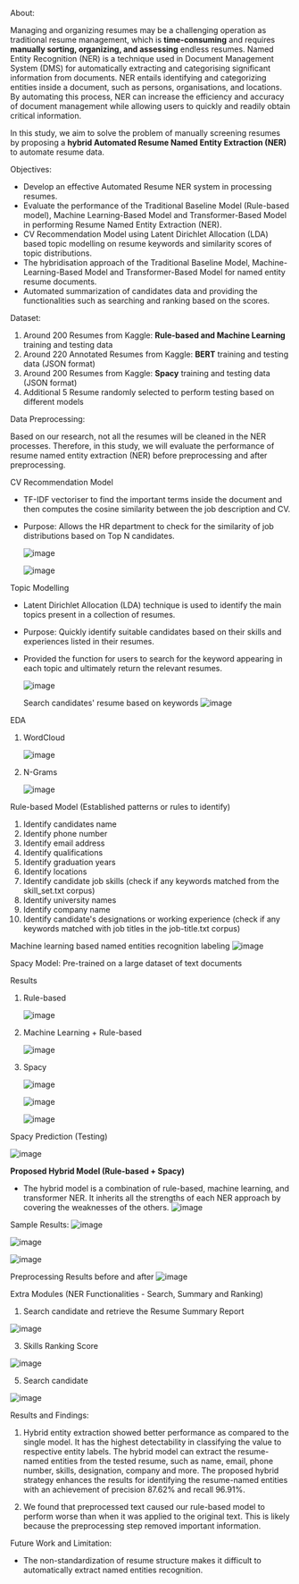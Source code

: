 About:

Managing and organizing resumes may be a challenging operation as traditional resume management, which is **time-consuming** and requires **manually sorting, organizing, and assessing** endless resumes. Named Entity Recognition (NER) is a technique used in Document Management System (DMS) for automatically extracting and categorising significant information from documents. NER entails identifying and categorizing entities inside a document, such as persons, organisations, and locations. By automating this process, NER can increase the efficiency and accuracy of document management while allowing users to quickly and readily obtain critical information.

In this study, we aim to solve the problem of manually screening resumes by proposing a **hybrid Automated Resume Named Entity Extraction (NER)** to automate resume data.

Objectives:
- Develop an effective Automated Resume NER system in processing resumes.
- Evaluate the performance of the Traditional Baseline Model (Rule-based model), Machine Learning-Based Model and Transformer-Based Model in performing Resume Named Entity Extraction (NER).
- CV Recommendation Model using Latent Dirichlet Allocation (LDA) based topic modelling on resume keywords and similarity scores of topic distributions.
- The hybridisation approach of the Traditional Baseline Model, Machine-Learning-Based Model and Transformer-Based Model for named entity resume documents.
- Automated summarization of candidates data and providing the functionalities such as searching and ranking based on the scores.

Dataset:
1) Around 200 Resumes from Kaggle: **Rule-based and Machine Learning** training and testing data
2) Around 220 Annotated Resumes from Kaggle: **BERT** training and testing data (JSON format)
3) Around 200 Resumes from Kaggle: **Spacy** training and testing data (JSON format)
4) Additional 5 Resume randomly selected to perform testing based on different models

Data Preprocessing:

Based on our research, not all the resumes will be cleaned in the NER processes. Therefore, in this study, we will evaluate the performance of resume named entity extraction (NER) before preprocessing and after preprocessing. 

CV Recommendation Model
- TF-IDF vectoriser to find the important terms inside the document and then computes the cosine similarity between the job description and CV.
- Purpose: Allows the HR department to check for the similarity of job distributions based on Top N candidates.
  
  ![image](https://github.com/user-attachments/assets/03c04825-24d3-40c7-be76-b6d3cee987da)
  
  ![image](https://github.com/user-attachments/assets/8210fad8-3289-4ce4-af3a-92ed863e5b95)

Topic Modelling
- Latent Dirichlet Allocation (LDA) technique is used to identify the main topics present in a collection of resumes.
- Purpose: Quickly identify suitable candidates based on their skills and experiences listed in their resumes.
- Provided the function for users to search for the keyword appearing in each topic and ultimately return the relevant resumes.

  ![image](https://github.com/user-attachments/assets/b04312df-138f-4f23-90fa-9a8dc9648292)

  Search candidates' resume based on keywords
  ![image](https://github.com/user-attachments/assets/a6de1a2a-c87a-49c8-a7a2-fe777688f7b2)

EDA 
1) WordCloud

   ![image](https://github.com/user-attachments/assets/7f0f070f-1a23-4207-a4c5-ba17c0eb5a02)

3) N-Grams
   
   ![image](https://github.com/user-attachments/assets/e5cb1942-fcd0-478c-857c-d4a67c203654)


Rule-based Model (Established patterns or rules to identify)
1) Identify candidates name
2) Identify phone number
3) Identify email address
4) Identify qualifications
5) Identify graduation years
6) Identify locations
7) Identify candidate job skills (check if any keywords matched from the skill_set.txt corpus)
8) Identify university names
9) Identify company name
10) Identify candidate's designations or working experience (check if any keywords matched with job titles in the job-title.txt corpus)

Machine learning based named entities recognition labeling
![image](https://github.com/user-attachments/assets/30b0e2b0-7de3-45cd-9414-3f8a23de0878)

Spacy Model:
Pre-trained on a large dataset of text documents

Results
1) Rule-based
   
   ![image](https://github.com/user-attachments/assets/b22db245-f30d-40e1-acef-81a209bfc9ae)

3) Machine Learning + Rule-based
   
   ![image](https://github.com/user-attachments/assets/a3c52252-01b6-4bdf-a684-d76808b96c44)

5) Spacy
   
   ![image](https://github.com/user-attachments/assets/ce956f6a-8f5c-430a-9d41-c066be43cf91)
   
   ![image](https://github.com/user-attachments/assets/606a315c-89f7-494c-a290-0d8775e0911b)
   
   ![image](https://github.com/user-attachments/assets/c84166a0-4f08-4a7b-b226-ef0bfdbe9b8d)

  Spacy Prediction (Testing)
  
  ![image](https://github.com/user-attachments/assets/f14d92a7-40b7-49f3-a7b6-f57617be083d)

**Proposed Hybrid Model (Rule-based + Spacy)**
- The hybrid model is a combination of rule-based, machine learning, and transformer NER. It inherits all the strengths of each NER approach by covering the weaknesses of the others. 
![image](https://github.com/user-attachments/assets/bda9b543-48d5-4d6e-8b58-f4fab260bb1c)


Sample Results:
![image](https://github.com/user-attachments/assets/193270aa-2334-4dff-a3f2-714b5bd6f4cf)

![image](https://github.com/user-attachments/assets/b4194fb1-d29d-4cdf-9e93-f3a260afb914)

![image](https://github.com/user-attachments/assets/27536c3d-73f8-4d87-82ab-47d488ef236c)

Preprocessing Results before and after
![image](https://github.com/user-attachments/assets/a21ebe85-a4f9-41bb-acbf-3e67322a7516)

Extra Modules (NER Functionalities - Search, Summary and Ranking)
1. Search candidate and retrieve the Resume Summary Report
   
![image](https://github.com/user-attachments/assets/b6374a10-7ec3-4e26-87b8-77e0819faa97)

3. Skills Ranking Score
   
![image](https://github.com/user-attachments/assets/48c9aa21-f0f6-401d-94aa-8850bac1dd60)

5. Search candidate
   
![image](https://github.com/user-attachments/assets/07fe3556-a047-4480-aea8-10da094b74c4)

Results and Findings:
1) Hybrid entity extraction showed better performance as compared to the single model. It has the highest detectability in classifying the value to respective entity labels. The hybrid model can extract the resume-named entities from the tested resume, such as name, email, phone number, skills, designation, company and more. The proposed hybrid strategy enhances the results for identifying the resume-named entities with an achievement of precision 87.62% and recall 96.91%. 

2) We found that preprocessed text caused our rule-based model to perform worse than when it was applied to the original text. This is likely because the preprocessing step removed important information.

Future Work and Limitation:
- The non-standardization of resume structure makes it difficult to automatically extract named entities recognition.








  





